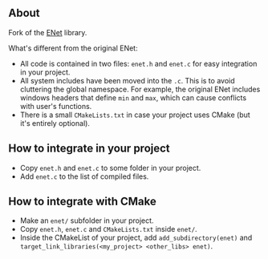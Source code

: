 ## About

Fork of the [ENet](https://github.com/lsalzman/enet) library.

What's different from the original ENet:
- All code is contained in two files: `enet.h` and `enet.c` for easy integration in your project.
- All system includes have been moved into the `.c`. This is to avoid cluttering the global namespace. For example, the original ENet includes windows headers that define `min` and `max`, which can cause conflicts with user's functions.
- There is a small `CMakeLists.txt` in case your project uses CMake (but it's entirely optional).

## How to integrate in your project

- Copy `enet.h` and `enet.c` to some folder in your project.
- Add `enet.c` to the list of compiled files.

## How to integrate with CMake

- Make an `enet/` subfolder in your project.
- Copy `enet.h`, `enet.c` and `CMakeLists.txt` inside `enet/`.
- Inside the CMakeList of your project, add `add_subdirectory(enet)` and `target_link_libraries(<my_project> <other_libs> enet)`.
